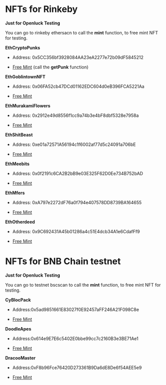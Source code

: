 # NFTs for Rinkeby #
**Just for Openluck Testing**

You can go to rinkeby ethersacn to call the **mint** function, to free mint NFT for testing.

**EthCryptoPunks**

- Address: 0x5CC356bf3928084AA23eA2277e72b09dF5845212

- [Free Mint](https://rinkeby.etherscan.io/address/0x5CC356bf3928084AA23eA2277e72b09dF5845212#writeContract) (call the **getPunk** function)


**EthGoblintownNFT**

- Address: 0x06FA52cb47DCd01162EDC604d0eB396FCA5221Aa

- [Free Mint](https://rinkeby.etherscan.io/address/0x06FA52cb47DCd01162EDC604d0eB396FCA5221Aa#writeContract)


**EthMurakamiFlowers**

- Address: 0x2912e49d8556f1cc9a74b3e4bF8dbf5328e7958a

- [Free Mint](https://rinkeby.etherscan.io/address/0x2912e49d8556f1cc9a74b3e4bF8dbf5328e7958a#writeContract)

**EthShitBeast**

- Address: 0xe01a72571A56194c1f6002af77d5c24091a706bE

- [Free Mint](https://rinkeby.etherscan.io/address/0xe01a72571A56194c1f6002af77d5c24091a706bE#writeContract)

**EthMeebits**

- Address: 0x0f2191c6CA2B2bB9e03E325F62D0Ee734B752bAD

- [Free Mint](https://rinkeby.etherscan.io/address/0x0f2191c6CA2B2bB9e03E325F62D0Ee734B752bAD#writeContract)

**EthMfers**

- Address: 0xA797e2272dF76a0f794e407578DD8739BA164655

- [Free Mint](https://rinkeby.etherscan.io/address/0xA797e2272dF76a0f794e407578DD8739BA164655#writeContract)

<!-- **EthAzuki**

- Address: 0x14fEf76BDcBA6BE7D58fE437c141685BE0F937f5

- [Free Mint](https://rinkeby.etherscan.io/address/0x14fEf76BDcBA6BE7D58fE437c141685BE0F937f5#writeContract)


**EthBoredApeYachtClub**

- Address: 0x5e181EAd74816D885F1a9C4E899A4c76757b0d12

- [Free Mint](https://rinkeby.etherscan.io/address/0x5e181EAd74816D885F1a9C4E899A4c76757b0d12#writeContract)


**EthMoonbirds**

- Address: 0xE5C6cA6AAb2717Cb98FEba4D7F78Bd1Ea323408a

- [Free Mint](https://rinkeby.etherscan.io/address/0xE5C6cA6AAb2717Cb98FEba4D7F78Bd1Ea323408a#writeContract) -->


**EthOtherdeed**

- Address: 0x9C692431A45b01286a4c51E4dcb34A1e6CdafFf9

- [Free Mint](https://rinkeby.etherscan.io/address/0x9C692431A45b01286a4c51E4dcb34A1e6CdafFf9#writeContract)



# NFTs for BNB Chain testnet #

**Just for Openluck Testing**

You can go to testnet bscscan to call the **mint** function, to free mint NFT for testing.

**CyBlocPack**

- Address:0x5ad9851661E83027f0E92457aFF246A21F098C8e

- [Free Mint](https://testnet.bscscan.com/address/0x5ad9851661E83027f0E92457aFF246A21F098C8e#writeContract)


**DoodleApes**

- Address:0x614e9E7E6c5402E0bbe99cc7c2160B3e3BE71Ae1

- [Free Mint](https://testnet.bscscan.com/address/0x614e9E7E6c5402E0bbe99cc7c2160B3e3BE71Ae1#writeContract)


**DracooMaster**

- Address:0xF8b96Fce76420D273361B9Da6dE8De6f54AEE5e9

- [Free Mint](https://testnet.bscscan.com/address/0xF8b96Fce76420D273361B9Da6dE8De6f54AEE5e9#writeContract)
